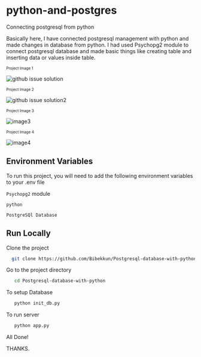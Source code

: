 # python-and-postgres

Connecting postgresql from python

Basically here, I have connected postgresql management with python and made changes in database from python.
I had used Psychopg2 module to connect postgresql database and made basic things like creating
table and inserting data or values inside table.

<font size=1>Project Image 1</font>

![github issue solution](https://user-images.githubusercontent.com/60976347/162717985-559ed4d4-0040-490b-974d-9bf7874c52be.PNG)


<font size=1>Project Image 2</font>

![github issue solution2](https://user-images.githubusercontent.com/60976347/162717408-61fbefd1-89fc-49ce-8b36-94ca42466725.PNG)

<font size=1>Project Image 3</font>

![image3](https://user-images.githubusercontent.com/60976347/168773645-72118d87-189e-4b77-a057-51f2edbbd491.PNG)

<font size=1>Project Image 4</font>

![image4](https://user-images.githubusercontent.com/60976347/168773744-b5901fc4-9867-4bb4-873a-b3656afb0faf.PNG)


## Environment Variables

To run this project, you will need to add the following environment variables to your .env file

`Psychopg2` module

`python`

`PostgreSQl Database`

## Run Locally

Clone the project

```bash
  git clone https://github.com/Bibekkun/Postgresql-database-with-python.git
  ```
Go to the project directory

```bash
   cd Postgresql-database-with-python
```
To setup Database
```bash
   python init_db.py
```

To run server
```bash
   python app.py
```

All Done!



THANKS.

